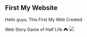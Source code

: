 ## First My Website

Hello guys,
This First My Web Created

Web Story Game of Half Life 🎮
  <img src="https://github.com/ahmadsyaifuddin-99/Web-Story-Game-1/assets/77381720/53a76d1c-46a4-42cb-9ff2-84405f59ae56"/>
